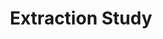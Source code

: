 ---
layout: project
title: "Extraction Study"
description: "Third project"
start_date: 2024-04-01
end_date: 2024-04-31
client: "NAAREA"

---